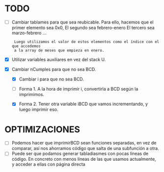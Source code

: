 # TODO
- [ ] Cambiar tablames para que sea reubicable.
       Para ello, hacemos que el primer elemento sea 0x0,
       El segundo sea febrero-enero
       El tercero sea marzo-febrero
       ...

       Luego utilizamos el valor de estos elementos como el índice con el que accedemos
       a la array de meses que empieza en enero.

- [x] Utilizar variables auxiliares en vez del stack U.

- [x] Cambiar nCumples para que no sea BCD.
  - [x] Cambiar i para que no sea BCD.

  - [ ] Forma 1. A la hora de imprimir i, convertirla a BCD según la imprimimos.
  - [x] Forma 2. Tener otra variable iBCD que vamos incrementando, y luego imprimir eso.

# OPTIMIZACIONES
- [ ] Podemos hacer que imprimirBCD sean funciones separadas, en vez de comparar, así nos ahorramos
      código que salta de una subfunción a otra.
- [ ] Puede ser que podamos generar tabladiasmes con pocas líneas de código. En concreto con menos
      líneas de las que usamos actualmente, y acceder a ellas con página directa
